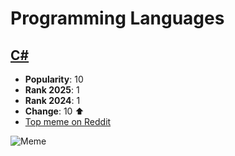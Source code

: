 # Programming Languages

## [C#](C#.md)
- **Popularity**: 10
- **Rank 2025**: 1
- **Rank 2024**: 1
- **Change**: 10 ⬆️
- [Top meme on Reddit](https://www.reddit.com/r/meme/comments/18guuka/just_csharp_being_csharp/)

![Meme](https://preview.redd.it/g47kb17g6x5c1.png?auto=webp&s=b0d20c0aeae9f27a512d6edcc7aca6c981097209)

